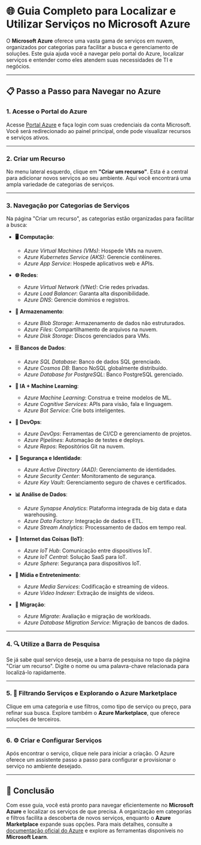 # 🌐 Guia Completo para Localizar e Utilizar Serviços no Microsoft Azure

O **Microsoft Azure** oferece uma vasta gama de serviços em nuvem, organizados por categorias para facilitar a busca e gerenciamento de soluções. Este guia ajuda você a navegar pelo portal do Azure, localizar serviços e entender como eles atendem suas necessidades de TI e negócios.

---

## 📋 Passo a Passo para Navegar no Azure

### 1. Acesse o Portal do Azure
Acesse [Portal Azure](https://portal.azure.com) e faça login com suas credenciais da conta Microsoft. Você será redirecionado ao painel principal, onde pode visualizar recursos e serviços ativos.

---

### 2. Criar um Recurso
No menu lateral esquerdo, clique em **"Criar um recurso"**. Esta é a central para adicionar novos serviços ao seu ambiente. Aqui você encontrará uma ampla variedade de categorias de serviços.

---

### 3. Navegação por Categorias de Serviços
Na página "Criar um recurso", as categorias estão organizadas para facilitar a busca:

- **🖥 Computação**: 
  - *Azure Virtual Machines (VMs)*: Hospede VMs na nuvem.
  - *Azure Kubernetes Service (AKS)*: Gerencie contêineres.
  - *Azure App Service*: Hospede aplicativos web e APIs.

- **🌐 Redes**: 
  - *Azure Virtual Network (VNet)*: Crie redes privadas.
  - *Azure Load Balancer*: Garanta alta disponibilidade.
  - *Azure DNS*: Gerencie domínios e registros.

- **💾 Armazenamento**:
  - *Azure Blob Storage*: Armazenamento de dados não estruturados.
  - *Azure Files*: Compartilhamento de arquivos na nuvem.
  - *Azure Disk Storage*: Discos gerenciados para VMs.

- **🗄 Bancos de Dados**:
  - *Azure SQL Database*: Banco de dados SQL gerenciado.
  - *Azure Cosmos DB*: Banco NoSQL globalmente distribuído.
  - *Azure Database for PostgreSQL*: Banco PostgreSQL gerenciado.

- **🤖 IA + Machine Learning**:
  - *Azure Machine Learning*: Construa e treine modelos de ML.
  - *Azure Cognitive Services*: APIs para visão, fala e linguagem.
  - *Azure Bot Service*: Crie bots inteligentes.

- **🚀 DevOps**:
  - *Azure DevOps*: Ferramentas de CI/CD e gerenciamento de projetos.
  - *Azure Pipelines*: Automação de testes e deploys.
  - *Azure Repos*: Repositórios Git na nuvem.

- **🔐 Segurança e Identidade**:
  - *Azure Active Directory (AAD)*: Gerenciamento de identidades.
  - *Azure Security Center*: Monitoramento de segurança.
  - *Azure Key Vault*: Gerenciamento seguro de chaves e certificados.

- **📊 Análise de Dados**:
  - *Azure Synapse Analytics*: Plataforma integrada de big data e data warehousing.
  - *Azure Data Factory*: Integração de dados e ETL.
  - *Azure Stream Analytics*: Processamento de dados em tempo real.

- **📡 Internet das Coisas (IoT)**:
  - *Azure IoT Hub*: Comunicação entre dispositivos IoT.
  - *Azure IoT Central*: Solução SaaS para IoT.
  - *Azure Sphere*: Segurança para dispositivos IoT.

- **🎥 Mídia e Entretenimento**:
  - *Azure Media Services*: Codificação e streaming de vídeos.
  - *Azure Video Indexer*: Extração de insights de vídeos.

- **🔄 Migração**:
  - *Azure Migrate*: Avaliação e migração de workloads.
  - *Azure Database Migration Service*: Migração de bancos de dados.

---

### 4. 🔍 Utilize a Barra de Pesquisa
Se já sabe qual serviço deseja, use a barra de pesquisa no topo da página "Criar um recurso". Digite o nome ou uma palavra-chave relacionada para localizá-lo rapidamente.

---

### 5. 📑 Filtrando Serviços e Explorando o Azure Marketplace
Clique em uma categoria e use filtros, como tipo de serviço ou preço, para refinar sua busca. Explore também o **Azure Marketplace**, que oferece soluções de terceiros.

---

### 6. ⚙️ Criar e Configurar Serviços
Após encontrar o serviço, clique nele para iniciar a criação. O Azure oferece um assistente passo a passo para configurar e provisionar o serviço no ambiente desejado.

---

## 🏁 Conclusão

Com esse guia, você está pronto para navegar eficientemente no **Microsoft Azure** e localizar os serviços de que precisa. A organização em categorias e filtros facilita a descoberta de novos serviços, enquanto o **Azure Marketplace** expande suas opções. Para mais detalhes, consulte a [documentação oficial do Azure](https://docs.microsoft.com/azure) e explore as ferramentas disponíveis no **Microsoft Learn**.